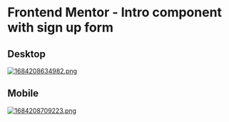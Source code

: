 # Frontend Mentor - Intro component with sign up form

## Desktop 
[![1684208634982.png](https://i.postimg.cc/02xHSLkJ/1684208634982.png)](https://postimg.cc/jCgX03Js)

## Mobile

[![1684208709223.png](https://i.postimg.cc/66hfkTKy/1684208709223.png)](https://postimg.cc/bdsnbysh)